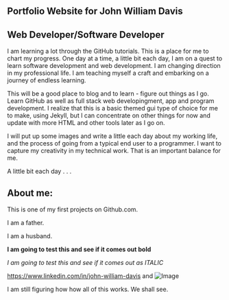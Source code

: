 <h2>Portfolio Website for John William Davis</h2>
<h2>Web Developer/Software Developer</h2>

I am learning a lot through the GitHub tutorials. This is a place for me to chart my progress. One day at a time, a little bit each day, I am on a quest to learn software development and web development. I am changing direction in my professional life. I am teaching myself a craft and embarking on a journey of endless learning.

This will be a good place to blog and to learn - figure out things as I go. Learn GitHub as well as full stack web developingment, app and program development. I realize that this is a basic themed gui type of choice for me to make, using Jekyll, but I can concentrate on other things for now and update with more HTML and other tools later as I go on.

I will put up some images and write a little each day about my working life, and the process of going from a typical end user to a programmer. I want to capture my creativity in my technical work. That is an important balance for me.

A little bit each day . . . 

<h2>About me:</h2>

This is one of my first projects on Github.com.

I am a father.

I am a husband.

**I am going to test this and see if it comes out bold**


_I am going to test this and see if it comes out as ITALIC_

<https://www.linkedin.com/in/john-william-davis> and ![Image](src)


I am still figuring how how all of this works. We shall see.


